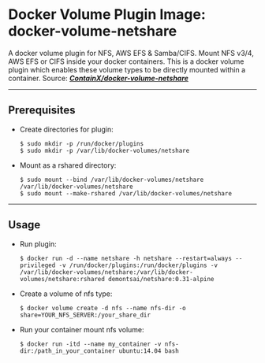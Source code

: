 # Docker Volume Plugin Image: docker-volume-netshare
  A docker volume plugin for NFS, AWS EFS & Samba/CIFS. Mount NFS v3/4, AWS EFS or CIFS inside your docker containers. This is a docker volume plugin which enables these volume types to be directly mounted within a container. Source: **_[ContainX/docker-volume-netshare](https://github.com/ContainX/docker-volume-netshare)_**

- - -

## Prerequisites
  * Create directories for plugin:
    ```
    $ sudo mkdir -p /run/docker/plugins
    $ sudo mkdir -p /var/lib/docker-volumes/netshare
    ```

  * Mount as a rshared directory:
    ```
    $ sudo mount --bind /var/lib/docker-volumes/netshare /var/lib/docker-volumes/netshare
    $ sudo mount --make-rshared /var/lib/docker-volumes/netshare
    ```

- - -

## Usage
  * Run plugin:

    ```
    $ docker run -d --name netshare -h netshare --restart=always --privileged -v /run/docker/plugins:/run/docker/plugins -v /var/lib/docker-volumes/netshare:/var/lib/docker-volumes/netshare:rshared demontsai/netshare:0.31-alpine
    ```

  * Create a volume of nfs type:
    ```
    $ docker volume create -d nfs --name nfs-dir -o share=YOUR_NFS_SERVER:/your_share_dir
    ```

  * Run your container mount nfs volume:
    ```
    $ docker run -itd --name my_container -v nfs-dir:/path_in_your_container ubuntu:14.04 bash
    ```
